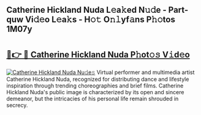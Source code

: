 ## Catherine Hickland Nuda L𝚎a𝚔ed N𝚞𝚍e - Part-quw Vi𝚍𝚎o L𝚎a𝚔s - H𝚘𝚝 O𝚗𝚕yf𝚊ns P𝚑𝚘tos 1M07y

# <h2><a href="http://kf1rrh.oniu.top/?m=Catherine+Hickland+Nuda">🔗👉 🔴 Catherine Hickland Nuda P𝚑ot𝚘𝚜 V𝚒d𝚎o</a></h2>

[![Catherine Hickland Nuda Nu𝚍e𝚜](https://i.imgur.com/0qMVB7G.gif)](http://kf1rrh.oniu.top/?m=Catherine+Hickland+Nuda)
Virtual performer and multimedia artist Catherine Hickland Nuda, recognized for distributing dance and lifestyle inspiration through trending choreographies and brief films. Catherine Hickland Nuda's public image is characterized by its open and sincere demeanor, but the intricacies of his personal life remain shrouded in secrecy.  
